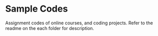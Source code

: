 # Sample Codes

Assignment codes of online courses, and coding projects. Refer to the readme on the each folder for description. 

